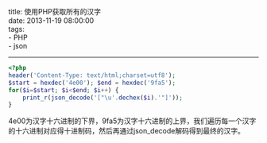 title: 使用PHP获取所有的汉字  
date: 2013-11-19 08:00:00  
tags:   
    - PHP  
    - json  
    
---

```php
<?php
header('Content-Type: text/html;charset=utf8'); 
$start = hexdec('4e00'); $end = hexdec('9fa5');
for($i=$start; $i<$end; $i++) { 
    print_r(json_decode('["\u'.dechex($i).'"]'));
}  
```


4e00为汉字十六进制的下界，9fa5为汉字十六进制的上界，我们遍历每一个汉字的十六进制对应得十进制码，然后再通过json_decode解码得到最终的汉字。


